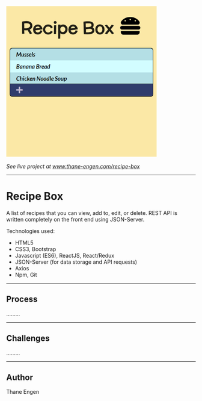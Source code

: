 <img src="./recipe-box.png" width="400" height="400"/>

<i>See live project at <a href="http://thane-engen.com/recipe-box">www.thane-engen.com/recipe-box</a></i>

***

# Recipe Box

A list of recipes that you can view, add to, edit, or delete.
REST API is written completely on the front end using JSON-Server.

Technologies used:

* HTML5
* CSS3, Bootstrap
* Javascript (ES6), ReactJS, React/Redux
* JSON-Server (for data storage and API requests)
* Axios
* Npm, Git

***

## Process

.........

***

## Challenges

.........

***

## Author

Thane Engen